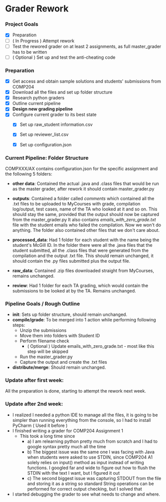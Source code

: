 # Grader Rework


### Project Goals
- [x] Preparation 
- [ ] ( In Progress ) Attempt rework
- [ ] Test the rewored grader on at least 2 assignments, as full master_grader has to be written
- [ ] ( Optional ) Set up and test the anti-cheating code

### Preparation
- [x] Get access and obtain sample solutions and students' submissions from COMP204
- [x] Download all the files and set up folder structure
- [x] Research python graders
- [x] Outline current pipeline
- [x] **Design new grading pipeline**
- [x] Configure current grader to its best state
     - [x] Set up raw_student information.csv
     - [x] Set up reviewer_list.csv
     - [x] Set up configuration.json


### Current Pipeline: Folder Structure

COMPXXX/AX contains configuration.json for the specific assignment and the following 5 folders:

* **other data**: Contained the actual .java and .class files that would be run as the master grader, after rework it 
should contain master_grader.py
* **outputs**: Contained a folder called _comments_ which contained all the .txt files to be uploaded to MyCourses with grade,
compilation log/output, test cases, name of the TA who looked at it and so on. This should stay the same, provided that
the output should now be captured from the master_grader.py
It also contains _emails_with_zero_grade.txt_ file with the student emails who failed the compilation. Now we won't do anything.
The folder also contained other files that we don't care about.

* **processed_data**: Had 1 folder for each student with the name being the student's McGill ID. In the folder there were all
the .java files that the student submitted, all the .class files that were generated from the compilation and the 
output .txt file. This should remain unchanged, it should contain the .py files submitted plus the output file.

* **raw_data**: Contained .zip files downloaded straight from MyCourses, remains unchanged.

* **review**: Had 1 folder for each TA grading, which would contain the submissions to be looked at by the TA. Remains unchanged.



### Pipeline Goals / Rough Outline
* **init**: Sets up folder structure, should remain unchanged.
* **compile/grade**: To be merged into 1 action while performing following steps:
     * Unzip the submissions
     * Move them into folders with Student ID
     * Perform filename check
          * ( Optional ) Update emails_with_zero_grade.txt - most like this step will be skipped
     * Run the master_grader.py 
     * Capture the output and create the .txt files
* **distribute/merge**: Should remain unchanged.

### Update after first week:
All the preparation is done, starting to attempt the rework next week.

### Update after 2nd week:
* I realized I needed a python IDE to manage all the files, it is going to be simpler than running everything from the console, so I had to install PyCharm ( Used it before )
* I finished writing a grader for COMP204 Assignment 1 
     * This took a long time since 
          * a) I am relearning python pretty much from scratch and I had to google syntax pretty much all the time
          * b) The biggest issue was the same one I was facing with Java when students were asked to use STDIN, since
          COMP204 A1 solely relies on input() method as input instead of writing functions. I googled far and wide to
          figure out how to flush the STDIN with the text I want, but I figured it out
          * c) The second biggest issue was capturing STDOUT from the file and storing it as a string so standard
          String operations can be performed for correct output checking, but I solved that
* I started debugging the grader to see what needs to change and where. 
     
     
